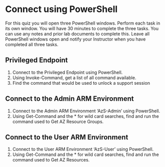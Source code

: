 # Connect using PowerShell

For this quiz you will open three PowerShell windows. Perform each task in its own window. You will have 30 minutes to complete the three tasks. You can use any notes and prior lab documents to complete this. Leave all PowerShell windows open and notify your Instructor when you have completed all three tasks.

## Privileged Endpoint

1. Connect to the Privileged Endpoint using PowerShell.
2. Using Invoke-Command, get a list of all command available.
3. Find the command that would be used to unlock a support session

## Connect to the Admin ARM Environment

1. Connect to the Admin ARM Environment ‘AzS-Admin’ using PowerShell.
2. Using Get-Command and the * for wild card searches, find and run the command used to Get AZ Resource Groups.

## Connect to the User ARM Environment

1. Connect to the User ARM Environment ‘AzS-User’ using PowerShell.
2. Using Get-Command and the * for wild card searches, find and run the command used to Get AZ Resources.
